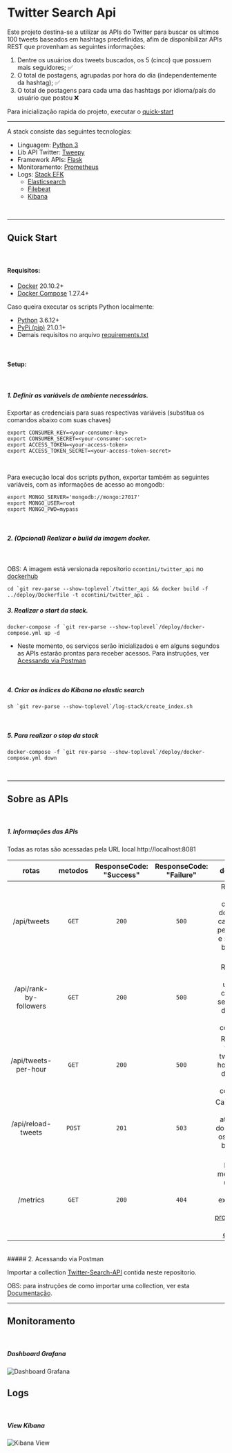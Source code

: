 # Twitter Search Api

Este projeto destina-se a utilizar as APIs do Twitter para buscar os ultimos 100 tweets baseados em hashtags predefinidas, afim de disponibilizar APIs REST que provenham as seguintes informações:

1. Dentre os usuários dos tweets buscados, os 5 (cinco) que possuem mais seguidores; :white_check_mark:
2. O total de postagens, agrupadas por hora do dia (independentemente da hashtag); :white_check_mark:
3. O total de postagens para cada uma das hashtags por idioma/país do usuário que postou :x:

Para inicialização rapida do projeto, executar o [quick-start](#quick-start)
<br>

-----

A stack consiste das seguintes tecnologias:

- Linguagem: [Python 3](https://www.python.org/)
- Lib API Twitter: [Tweepy](https://www.tweepy.org/)
- Framework APIs: [Flask](https://palletsprojects.com/p/flask/)
- Monitoramento: [Prometheus](https://prometheus.io/)
- Logs: [Stack EFK](https://www.digitalocean.com/community/tutorials/how-to-set-up-an-elasticsearch-fluentd-and-kibana-efk-logging-stack-on-kubernetes-pt)
    - [Elasticsearch](https://www.elastic.co/pt/elasticsearch/) 
    - [Filebeat](https://www.elastic.co/pt/beats/filebeat)
    - [Kibana](https://www.elastic.co/pt/kibana)
<br>


-----
## <a name=quick-start></a>Quick Start
<br>

#### Requisitos:

- [Docker](https://www.docker.com/products/docker-desktop) 20.10.2+
- [Docker Compose](https://docs.docker.com/compose/install/) 1.27.4+

Caso queira executar os scripts Python localmente:

- [Python](https://www.python.org/) 3.6.12+
- [PyPi (pip)](https://pypi.org/project/pip/) 21.0.1+
- Demais requisitos no arquivo [requirements.txt](twitter_api/requirements.txt)
<br>

#### Setup:
<br>

##### 1. Definir as variáveis de ambiente necessárias.

Exportar as credenciais para suas respectivas variáveis (substitua os comandos abaixo com suas chaves)

```
export CONSUMER_KEY=<your-consumer-key>
export CONSUMER_SECRET=<your-consumer-secret>
export ACCESS_TOKEN=<your-access-token>
export ACCESS_TOKEN_SECRET=<your-access-token-secret>
```
<br>

Para execução local dos scripts python, exportar também as seguintes variáveis, com as informações de acesso ao mongodb:

```
export MONGO_SERVER='mongodb://mongo:27017'
export MONGO_USER=root
export MONGO_PWD=mypass
```
<br>

##### 2. (Opcional) Realizar o build da imagem docker.
<br>


OBS: A imagem está versionada repositorio `ocontini/twitter_api` no [dockerhub](https://hub.docker.com)

```
cd `git rev-parse --show-toplevel`/twitter_api && docker build -f ../deploy/Dockerfile -t ocontini/twitter_api .
```

##### 3. Realizar o start da stack.

```
docker-compose -f `git rev-parse --show-toplevel`/deploy/docker-compose.yml up -d
```

- Neste momento, os serviços serão inicializados e em alguns segundos as APIs estarão prontas para receber acessos. Para instruções, ver [Acessando via Postman](#access-apis)
<br>

##### 4. Criar os indices do Kibana no elastic search

```
sh `git rev-parse --show-toplevel`/log-stack/create_index.sh
```
<br>

##### 5. Para realizar o stop da stack

```
docker-compose -f `git rev-parse --show-toplevel`/deploy/docker-compose.yml down
```
<br>

-----

## <a name=about-apis></a>Sobre as APIs
<br>

##### 1. Informações das APIs

Todas as rotas são acessadas pela URL local http://localhost:8081

|        **rotas**       	| **metodos** 	| **ResponseCode:<br>"Success"** 	| **ResponseCode:<br>"Failure"** 	|                                      **descricao**                                      	|
|:----------------------:	|:-----------:	|:------------------------------:	|:------------------------------:	|:---------------------------------------------------------------------------------------:	|
| /api/tweets            	|    `GET`    	|              `200`             	|              `500`             	| Retorna a lista completa dos tweets carregados pelo loader, e salvos no banco de dados. 	|
| /api/rank-by-followers 	|    `GET`    	|              `200`             	|              `500`             	| Retorna o top 5 usuarios com mais seguidores, dentre os tweets coletados.               	|
| /api/tweets-per-hour   	|    `GET`    	|              `200`             	|              `500`             	| Retorna o total de tweets por hora do dia, dentre os tweets coletados.                  	|
| /api/reload-tweets     	|    `POST`   	|              `201`             	|              `503`             	| Carrega uma lista atualizada dos tweets e os salva no banco de dados.                   	|
| /metrics               	|    `GET`    	|              `200`             	|              `404`             	| Retorna metricas de uso das APIs, exportadas pela lib [prometheus-flask-exporter](https://pypi.org/project/prometheus-flask-exporter/)       	|

<br>
##### 2. <a name=access-apis></a>Acessando via Postman

Importar a collection [Twitter-Search-API](https://github.com/lcontini/twitter_search_api/Twitter-Search-API.postman_colection.json) contida neste repositorio.

OBS: para instruções de como importar uma collection, ver esta [Documentação](https://learning.postman.com/docs/getting-started/importing-and-exporting-data/#importing-data-into-postman).

-----

## <a name=about-apis></a>Monitoramento
<br>

##### Dashboard Grafana

![Dashboard Grafana](https://user-images.githubusercontent.com/15928493/107487972-84464a00-6b65-11eb-9412-f2ba866b30f0.png)
<br>

## <a name=about-apis></a>Logs
<br>

##### View Kibana

![Kibana View](https://user-images.githubusercontent.com/15928493/107518496-d4390700-6b8d-11eb-8eb3-68271f5afb72.png)
